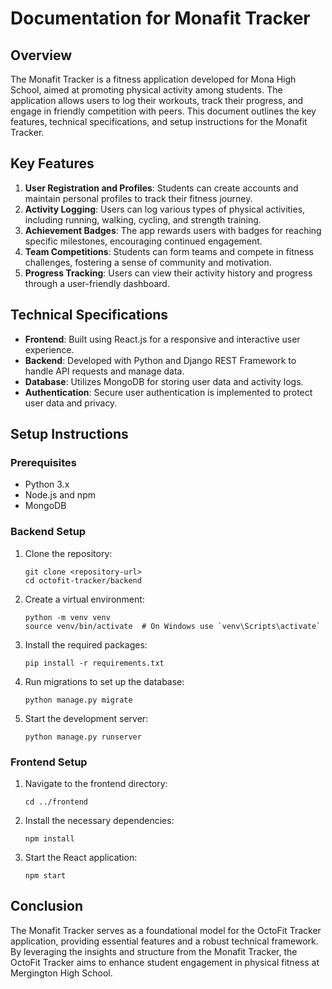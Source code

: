 # Documentation for Monafit Tracker

## Overview

The Monafit Tracker is a fitness application developed for Mona High School, aimed at promoting physical activity among students. The application allows users to log their workouts, track their progress, and engage in friendly competition with peers. This document outlines the key features, technical specifications, and setup instructions for the Monafit Tracker.

## Key Features

1. **User Registration and Profiles**: Students can create accounts and maintain personal profiles to track their fitness journey.
2. **Activity Logging**: Users can log various types of physical activities, including running, walking, cycling, and strength training.
3. **Achievement Badges**: The app rewards users with badges for reaching specific milestones, encouraging continued engagement.
4. **Team Competitions**: Students can form teams and compete in fitness challenges, fostering a sense of community and motivation.
5. **Progress Tracking**: Users can view their activity history and progress through a user-friendly dashboard.

## Technical Specifications

- **Frontend**: Built using React.js for a responsive and interactive user experience.
- **Backend**: Developed with Python and Django REST Framework to handle API requests and manage data.
- **Database**: Utilizes MongoDB for storing user data and activity logs.
- **Authentication**: Secure user authentication is implemented to protect user data and privacy.

## Setup Instructions

### Prerequisites

- Python 3.x
- Node.js and npm
- MongoDB

### Backend Setup

1. Clone the repository:
   ```
   git clone <repository-url>
   cd octofit-tracker/backend
   ```

2. Create a virtual environment:
   ```
   python -m venv venv
   source venv/bin/activate  # On Windows use `venv\Scripts\activate`
   ```

3. Install the required packages:
   ```
   pip install -r requirements.txt
   ```

4. Run migrations to set up the database:
   ```
   python manage.py migrate
   ```

5. Start the development server:
   ```
   python manage.py runserver
   ```

### Frontend Setup

1. Navigate to the frontend directory:
   ```
   cd ../frontend
   ```

2. Install the necessary dependencies:
   ```
   npm install
   ```

3. Start the React application:
   ```
   npm start
   ```

## Conclusion

The Monafit Tracker serves as a foundational model for the OctoFit Tracker application, providing essential features and a robust technical framework. By leveraging the insights and structure from the Monafit Tracker, the OctoFit Tracker aims to enhance student engagement in physical fitness at Mergington High School.